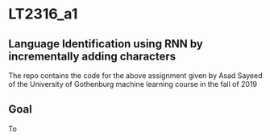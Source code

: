 # LT2316_a1

## Language Identification using RNN by incrementally adding characters
The repo contains the code for the above assignment given by Asad Sayeed of the University of Gothenburg machine learning course in the fall of 2019

## Goal
To
